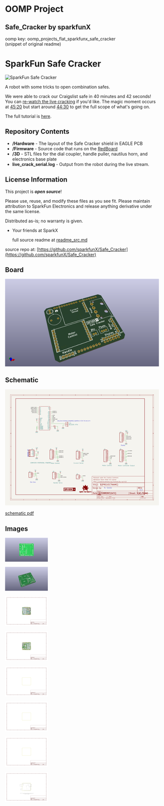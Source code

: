 # OOMP Project  
## Safe_Cracker  by sparkfunX  
  
oomp key: oomp_projects_flat_sparkfunx_safe_cracker  
(snippet of original readme)  
  
SparkFun Safe Cracker  
===========================================================  
  
![SparkFun Safe Cracker](https://cdn.sparkfun.com/assets/learn_tutorials/6/5/1/Cracked_Safe.jpg)  
  
A robot with some tricks to open combination safes.  
  
We were able to crack our Craigslist safe in 40 minutes and 42 seconds! You can [re-watch the live cracking](https://www.youtube.com/watch?v=AsVSEHv2N4M) if you'd like. The magic moment occurs at [45:20](https://www.youtube.com/watch?v=AsVSEHv2N4M&t=45m10s) but start around [44:30](https://www.youtube.com/watch?v=AsVSEHv2N4M&t=44m30s) to get the full scope of what's going on.  
  
The full tutorial is [here](https://learn.sparkfun.com/tutorials/building-a-safe-cracking-robot).  
  
Repository Contents  
-------------------  
  
* **/Hardware** - The layout of the Safe Cracker shield in EAGLE PCB  
* **/Firmware** - Source code that runs on the [RedBoard](https://www.sparkfun.com/products/13975)  
* **/3D** - STL files for the dial coupler, handle puller, nautilus horn, and electronics base plate  
* **live_crack_serial.log** - Output from the robot during the live stream.  
  
License Information  
-------------------  
  
This project is _**open source**_!   
  
Please use, reuse, and modify these files as you see fit. Please maintain attribution to SparkFun Electronics and release anything derivative under the same license.  
  
Distributed as-is; no warranty is given.  
  
- Your friends at SparkX  
  
  full source readme at [readme_src.md](readme_src.md)  
  
source repo at: [https://github.com/sparkfunX/Safe_Cracker](https://github.com/sparkfunX/Safe_Cracker)  
## Board  
  
[![working_3d.png](working_3d_600.png)](working_3d.png)  
## Schematic  
  
[![working_schematic.png](working_schematic_600.png)](working_schematic.png)  
  
[schematic pdf](working_schematic.pdf)  
## Images  
  
[![working_3D_bottom.png](working_3D_bottom_140.png)](working_3D_bottom.png)  
  
[![working_3D_top.png](working_3D_top_140.png)](working_3D_top.png)  
  
[![working_assembly_page_01.png](working_assembly_page_01_140.png)](working_assembly_page_01.png)  
  
[![working_assembly_page_02.png](working_assembly_page_02_140.png)](working_assembly_page_02.png)  
  
[![working_assembly_page_03.png](working_assembly_page_03_140.png)](working_assembly_page_03.png)  
  
[![working_assembly_page_04.png](working_assembly_page_04_140.png)](working_assembly_page_04.png)  
  
[![working_assembly_page_05.png](working_assembly_page_05_140.png)](working_assembly_page_05.png)  
  
[![working_assembly_page_06.png](working_assembly_page_06_140.png)](working_assembly_page_06.png)  
